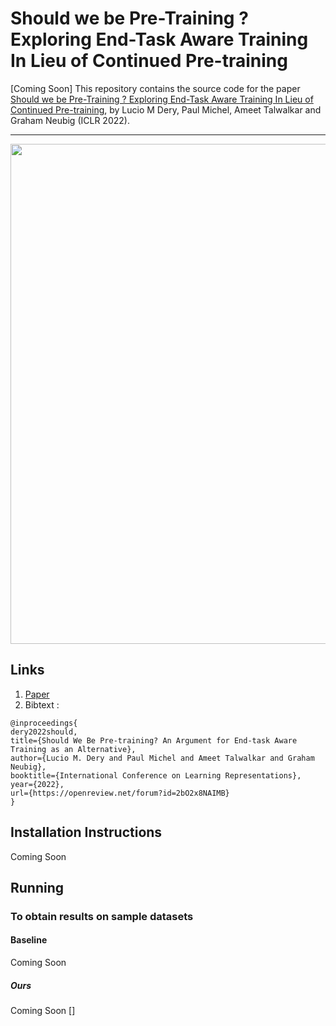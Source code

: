 # Should we be Pre-Training ? Exploring End-Task Aware Training In Lieu of Continued Pre-training

[Coming Soon] This repository contains the source code for the paper [Should we be Pre-Training ? Exploring End-Task Aware Training In Lieu of Continued Pre-training](https://openreview.net/forum?id=2bO2x8NAIMB), by Lucio M Dery, Paul Michel, Ameet Talwalkar and Graham Neubig (ICLR 2022).

---

<p align="center"> 
    <img src="https://github.com/ldery/ATTITTUD/blob/main/eatmt" width="800">
</p>

## Links

1. [Paper](https://openreview.net/forum?id=2bO2x8NAIMB)
2. Bibtext :
```
@inproceedings{
dery2022should,
title={Should We Be Pre-training? An Argument for End-task Aware Training as an Alternative},
author={Lucio M. Dery and Paul Michel and Ameet Talwalkar and Graham Neubig},
booktitle={International Conference on Learning Representations},
year={2022},
url={https://openreview.net/forum?id=2bO2x8NAIMB}
}
```

## Installation Instructions
Coming Soon

## Running

### To obtain results on sample datasets

#### Baseline 
Coming Soon


##### Ours 
Coming Soon
[]
